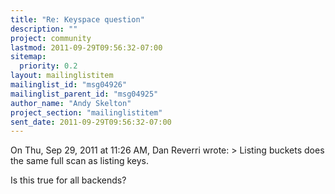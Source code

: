 ```yaml
---
title: "Re: Keyspace question"
description: ""
project: community
lastmod: 2011-09-29T09:56:32-07:00
sitemap:
  priority: 0.2
layout: mailinglistitem
mailinglist_id: "msg04926"
mailinglist_parent_id: "msg04925"
author_name: "Andy Skelton"
project_section: "mailinglistitem"
sent_date: 2011-09-29T09:56:32-07:00
---
```



On Thu, Sep 29, 2011 at 11:26 AM, Dan Reverri  wrote:
&gt; Listing buckets does the same full scan as listing keys.

Is this true for all backends?

